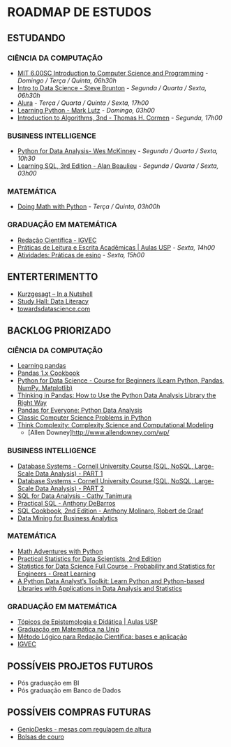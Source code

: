 # ROADMAP DE ESTUDOS

## ESTUDANDO

### CIÊNCIA DA COMPUTAÇÃO

- [MIT 6.00SC Introduction to Computer Science and Programming](https://www.youtube.com/playlist?list=PLB2BE3D6CA77BB8F7) - *Domingo / Terça / Quinta, 06h30h*
- [Intro to Data Science - Steve Brunton](https://www.youtube.com/playlist?list=PLMrJAkhIeNNQV7wi9r7Kut8liLFMWQOXn) - *Segunda / Quarta / Sexta, 06h30h*
- [Alura](https://cursos.alura.com.br/) - *Terça / Quarta / Quinta / Sexta, 17h00*
- [Learning Python - Mark Lutz](https://github.com/ferreiramr/livroLearningPython_markLutz) - *Domingo, 03h00*
- [Introduction to Algorithms, 3nd - Thomas H. Cormen](https://github.com/ferreiramr/livroIntroductionToAlgorithms_ThomasCormen) - *Segunda, 17h00*

### BUSINESS INTELLIGENCE

- [Python for Data Analysis- Wes McKinney](https://github.com/ferreiramr/livroPythonForDataAnalysis_WesMcKinney) - *Segunda / Quarta / Sexta, 10h30*
- [Learning SQL, 3rd Edition - Alan Beaulieu](https://www.oreilly.com/library/view/learning-sql-3rd/9781492057604/) - *Segunda / Quarta / Sexta, 03h00*

### MATEMÁTICA

- [Doing Math with Python](https://github.com/ferreiramr/livroDoingMathWithPython_AmitSaha) - *Terça / Quinta, 03h00h*

### GRADUAÇÃO EM MATEMÁTICA

- [Redação Científica - IGVEC](https://igvec.com/sala/fast_sala.php?token=PALESTRA-FREE-REDACAO-CIENTIFICA)
- [Práticas de Leitura e Escrita Acadêmicas | Aulas USP](https://www.youtube.com/playlist?list=PLAudUnJeNg4vWJhEJ_da26C-QW5qiS7uZ) - *Sexta, 14h00*
- [Atividades: Práticas de esino](#) - *Sexta, 15h00* 

## ENTERTERIMENTTO

- [Kurzgesagt – In a Nutshell](https://www.youtube.com/c/inanutshell/videos?view=0&sort=da&flow=grid)
- [Study Hall: Data Literacy](https://www.youtube.com/playlist?list=PLNrrxHpJhC8m_ifiOWl1hquDmdgvcviOt)
- [towardsdatascience.com](https://towardsdatascience.com/)

## BACKLOG PRIORIZADO

### CIÊNCIA DA COMPUTAÇÃO

- [Learning pandas](https://www.oreilly.com/library/view/learning-pandas-/9781787123137/)
- [Pandas 1.x Cookbook](https://www.oreilly.com/library/view/pandas-1x-cookbook/9781839213106/)
- [Python for Data Science - Course for Beginners (Learn Python, Pandas, NumPy, Matplotlib)](https://www.youtube.com/watch?v=LHBE6Q9XlzI)
- [Thinking in Pandas: How to Use the Python Data Analysis Library the Right Way](https://www.oreilly.com/library/view/thinking-in-pandas/9781484258392/)
- [Pandas for Everyone: Python Data Analysis](https://www.oreilly.com/library/view/pandas-for-everyone/9780134547046/)
- [Classic Computer Science Problems in Python](https://www.amazon.com.br/Classic-Computer-Science-Problems-Python/dp/1617295981/ref=pd_sim_3?pd_rd_w=w6y03&pf_rd_p=d2883ac0-cb76-4340-aab4-ffa3314b9318&pf_rd_r=8N1NC91ZB7NYCARB78TG&pd_rd_r=42e95269-ca8b-453a-bc6d-e1714578f8fd&pd_rd_wg=o9vTY&pd_rd_i=1617295981&psc=1)
- [Think Complexity: Complexity Science and Computational Modeling](https://www.amazon.com.br/Think-Complexity-Allen-B-Downey/dp/1449314635)
    - [Allen Downey]http://www.allendowney.com/wp/

### BUSINESS INTELLIGENCE

- [Database Systems - Cornell University Course (SQL, NoSQL, Large-Scale Data Analysis) - PART 1](https://www.youtube.com/watch?v=4cWkVbC2bNE)
- [Database Systems - Cornell University Course (SQL, NoSQL, Large-Scale Data Analysis) - PART 2](https://www.youtube.com/watch?v=lxEdaElkQhQ)
- [SQL for Data Analysis -  Cathy Tanimura](https://www.oreilly.com/library/view/sql-for-data/9781492088776/)
- [Practical SQL - Anthony DeBarros](https://www.oreilly.com/library/view/practical-sql/9781492067580/)
- [SQL Cookbook, 2nd Edition - Anthony Molinaro, Robert de Graaf](https://www.oreilly.com/library/view/sql-cookbook-2nd/9781492077435/)
- [Data Mining for Business Analytics](https://www.oreilly.com/library/view/data-mining-for/9781119549840/)

### MATEMÁTICA

- [Math Adventures with Python](https://www.oreilly.com/library/view/math-adventures-with/9781492071228/)
- [Practical Statistics for Data Scientists, 2nd Edition](https://www.oreilly.com/library/view/practical-statistics-for/9781492072935/)
- [Statistics for Data Science Full Course - Probability and Statistics for Engineers - Great Learning](https://github.com/ferreiramr/notasDeEstudos)
- [A Python Data Analyst’s Toolkit: Learn Python and Python-based Libraries with Applications in Data Analysis and Statistics](https://www.oreilly.com/library/view/a-python-data/9781484263990/)

### GRADUAÇÃO EM MATEMÁTICA

- [Tópicos de Epistemologia e Didática | Aulas USP](https://www.youtube.com/watch?v=YqbAHG3Fs44&list=PLAudUnJeNg4tTpuOqi-_2qs4LmZ1DJUXK)
- [Graduação em Matemática na Unip](https://ava.ead.unip.br/webapps/portal/execute/tabs/tabAction?tab_tab_group_id=_25_1)
- [Método Lógico para Redação Científica: bases e aplicação](https://www.youtube.com/playlist?list=PLMmWegTl-vzV7ScJqOiXI-p0QamOE8hBy)
- [IGVEC](https://igvec.com/clube/)

## POSSÍVEIS PROJETOS FUTUROS

- Pós graduação em BI
- Pós graduação em Banco de Dados

## POSSÍVEIS COMPRAS FUTURAS

- [GenioDesks - mesas com regulagem de altura](https://www.geniodesks.com.br/)
- [Bolsas de couro](https://www.nordweg.com/)


